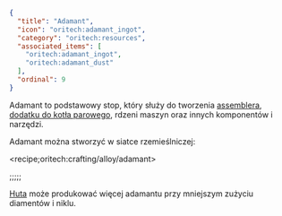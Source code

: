 ```json
{
  "title": "Adamant",
  "icon": "oritech:adamant_ingot",
  "category": "oritech:resources",
  "associated_items": [
    "oritech:adamant_ingot",
    "oritech:adamant_dust"
  ],
  "ordinal": 9
}
```

Adamant to podstawowy stop, który służy do tworzenia [assemblera](^oritech:processing/assembler), [dodatku do kotła parowego](^oritech:logistics/steam), rdzeni maszyn oraz innych komponentów i narzędzi.

Adamant można stworzyć w siatce rzemieślniczej:

<recipe;oritech:crafting/alloy/adamant>

;;;;;

[Huta](^oritech:processing/foundry) może produkować więcej adamantu przy mniejszym zużyciu diamentów i niklu.